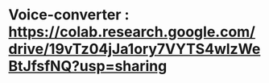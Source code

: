 # Voice-converter : https://colab.research.google.com/drive/19vTz04jJa1ory7VYTS4wlzWeBtJfsfNQ?usp=sharing
